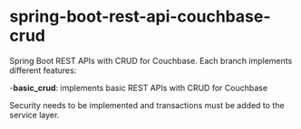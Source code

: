 # spring-boot-rest-api-couchbase-crud
Spring Boot REST APIs with CRUD for Couchbase. Each branch implements different features:

-**basic_crud**: implements basic REST APIs with CRUD for Couchbase

Security needs to be implemented and transactions must be added to the service layer.
